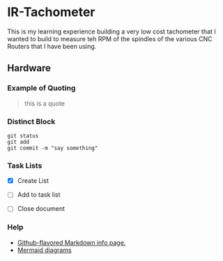 # IR-Tachometer
This is my learning experience building a very low cost tachometer that I wanted to build to measure teh RPM of the spindles of the various CNC Routers that I have been using. 
## Hardware

### Example of Quoting
> this is a quote
### Distinct Block
```
git status
git add
git commit -m "say something"
```
### Task Lists
- [x] Create List
- [ ] Add to task list
- [ ] Close document


### Help
 - [Github-flavored Markdown info page.](http://github.github.com/github-flavored-markdown/)
 - [Mermaid diagrams](https://mermaid-js.github.io/mermaid/#/)
